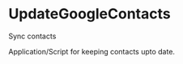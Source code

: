 UpdateGoogleContacts
====================

Sync contacts

Application/Script for keeping contacts upto date.
